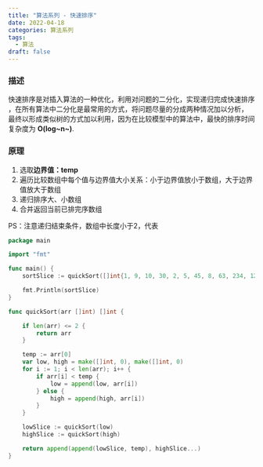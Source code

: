 ```yaml
---
title: "算法系列 - 快速排序"
date: 2022-04-18
categories: 算法系列
tags: 
  - 算法
draft: false
---
```




### 描述

快速排序是对插入算法的一种优化，利用对问题的二分化，实现递归完成快速排序 ，在所有算法中二分化是最常用的方式，将问题尽量的分成两种情况加以分析， 最终以形成类似树的方式加以利用，因为在比较模型中的算法中，最快的排序时间复杂度为 **O(log~n~)**.



### 原理

1. 选取**边界值：temp**
2. 遍历比较数组中每个值与边界值大小关系：小于边界值放小于数组，大于边界值放大于数组
3. 递归排序大、小数组
4. 合并返回当前已排完序数组

PS：注意递归结束条件，数组中长度小于2，代表



```go
package main

import "fmt"

func main() {
	sortSlice := quickSort([]int{1, 9, 10, 30, 2, 5, 45, 8, 63, 234, 12})

	fmt.Println(sortSlice)
}

func quickSort(arr []int) []int {

	if len(arr) <= 2 {
		return arr
	}

	temp := arr[0]
	var low, high = make([]int, 0), make([]int, 0)
	for i := 1; i < len(arr); i++ {
		if arr[i] < temp {
			low = append(low, arr[i])
		} else {
			high = append(high, arr[i])
		}
	}

	lowSlice := quickSort(low)
	highSlice := quickSort(high)

	return append(append(lowSlice, temp), highSlice...)
}
```

